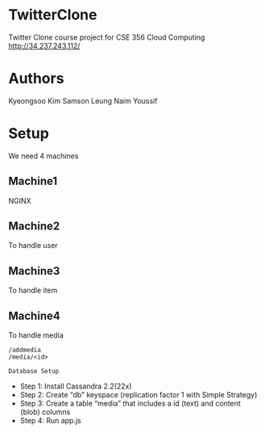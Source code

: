 # TwitterClone
Twitter Clone course project for CSE 356 Cloud Computing
http://34.237.243.112/

# Authors

Kyeongsoo Kim
Samson Leung
Naim Youssif



# Setup
We need 4 machines

## Machine1
NGINX

## Machine2
To handle user

## Machine3
To handle item

## Machine4
To handle media

    /addmedia
    /media/<id>
    
`Database Setup`
- Step 1: Install Cassandra 2.2(22x)
- Step 2: Create “db” keyspace (replication factor 1 with Simple Strategy)
- Step 3: Create a table “media” that includes a id (text) and content (blob) columns
- Step 4: Run app.js
